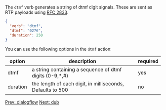 The `dtmf` verb generates a string of dtmf digit signals.  These are sent as RTP payloads using [RFC 2833](https://datatracker.ietf.org/doc/html/rfc2833).

```json
{
  "verb": "dtmf",
  "dtmf": "0276",
  "duration": 250
}
```

You can use the following options in the `dtmf` action:

| option        | description | required  |
| ------------- |-------------| -----|
| dtmf | a string containing a sequence of dtmf digits (0-9,*,#) | yes |
| duration | the length of each digit, in milliseconds,  Defaults to 500 | no |

<p class="flex">
<a href="/docs/webhooks/dialogflow">Prev: dialogflow</a>
<a href="/docs/webhooks/dub">Next: dub</a>
</p>
